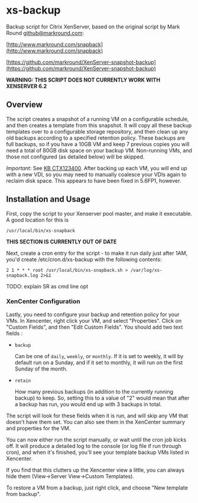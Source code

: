 <!---
Test changes using: http://daringfireball.net/projects/markdown/dingus
-->

# xs-backup

Backup script for Citrix XenServer, based on the original script by Mark
Round <github@markround.com>:

[http://www.markround.com/snapback](http://www.markround.com/snapback)

[https://github.com/markround/XenServer-snapshot-backup](https://github.com/markround/XenServer-snapshot-backup)

**WARNING: THIS SCRIPT DOES NOT CURRENTLY WORK WITH XENSERVER 6.2**

## Overview

The script creates a snapshot of a running VM on a configurable schedule, and
then creates a template from this snapshot. It will copy all these backup
templates over to a configurable storage repository, and then clean up any old
backups according to a specified retention policy. These backups are full
backups, so if you have a 10GB VM and keep 7 previous copies you will need a
total of 80GB disk space on your backup VM. Non-running VMs, and those not
configured (as detailed below) will be skipped.

*Important*: See [KB CTX123400](http://support.citrix.com/article/CTX123400).
After backing up each VM, you will end up with a new VDI, so you may need to
manually coalesce your VDIs again to reclaim disk space. This appears to have
been fixed in 5.6FP1, however.

## Installation and Usage

First, copy the script to your Xenserver pool master, and make it executable. A
good location for this is

    /usr/local/bin/xs-snapback

**THIS SECTION IS CURRENTLY OUT OF DATE**

Next, create a cron entry for the script - to make it run daily just after 1AM,
you'd create /etc/cron.d/xs-backup with the following contents:

    2 1 * * * root /usr/local/bin/xs-snapback.sh > /var/log/xs-snapback.log 2>&1

TODO: explain SR as cmd line opt

### XenCenter Configuration

Lastly, you need to configure your backup and retention policy for your VMs. In
Xencenter, right click your VM, and select "Properties". Click on "Custom
Fields", and then "Edit Custom Fields". You should add two text fields :

* `backup`

   Can be one of `daily`, `weekly`, or `monthly`. If it is set to
weekly, it will by default run on a Sunday, and if it set to monthly, it
will run on the first Sunday of the month.

* `retain`

   How many previous backups (in addition to the currently running
backup) to keep. So, setting this to a value of "2" would mean that after
a backup has run, you would end up with 3 backups in total.

The script will look for these fields when it is run, and will skip any VM
that doesn't have them set. You can also see them in the XenCenter summary
and properties for the VM.

You can now either run the script manually, or wait until the cron job
kicks off. It will produce a detailed log to the console (or log file if
run through cron), and when it's finished, you'll see your template backup
VMs listed in Xencenter.

If you find that this clutters up the Xencenter view a little, you can always
hide them (View->Server View->Custom Templates).

To restore a VM from a backup, just right click, and choose "New template
from backup".
